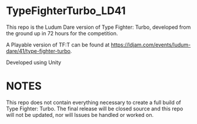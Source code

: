# TypeFighterTurbo_LD41
This repo is the Ludum Dare version of Type Fighter: Turbo, developed from the ground up in 72 hours for the competition. 

A Playable version of TF:T can be found at https://ldjam.com/events/ludum-dare/41/type-fighter-turbo.

Developed using Unity

# NOTES
This repo does not contain everything necessary to create a full build of Type Fighter: Turbo.  The final release will be closed source and this repo will not be updated, nor will Issues be handled or worked on.
